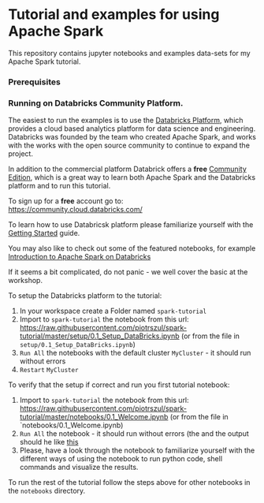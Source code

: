 Tutorial and examples for using Apache Spark
=============================================


This repository contains jupyter notebooks and examples data-sets for my Apache Spark tutorial.


### Prerequisites



### Running on Databricks Community Platform.

The easiest to run the examples is to use the [Databricks Platform](https://databricks.com/), which provides a cloud based analytics platform  for data science and  engineering. Databricks was founded by the team who created Apache Spark, and works with the works with the open source community to continue to expand the project.

In addition to the commercial platform Databrick offers a **free** [Community Edition](https://databricks.com/product/faq/community-edition), which is a great way to learn both Apache Spark and the Databricks platform and to run this tutorial.

To sign up for a **free** account go to: <https://community.cloud.databricks.com/>

To learn how to use Databricsk platform please familiarize yourself with the [Getting Started](https://docs.databricks.com/user-guide/getting-started.html) guide. 

You may also like to check out some of the featured notebooks, for example  [Introduction to Apache Spark on Databricks](https://docs.databricks.com/_static/notebooks/gentle-introduction-to-apache-spark.html)

If it seems a bit complicated, do not panic - we well cover the basic at the workshop.

To setup the Databricks platform to the tutorial:

1. In your workspace create a Folder named `spark-tutorial`
2. Import to `spark-tutorial` the notebook from this url: <https://raw.githubusercontent.com/piotrszul/spark-tutorial/master/setup/0.1_Setup_DataBricks.ipynb>  (or from the file in `setup/0.1_Setup_DataBricks.ipynb`) 
3. `Run All` the notebooks with the default cluster `MyCluster` - it should run without errors
4. `Restart` `MyCluster`

To verify that the setup if correct and run you first tutorial notebook:

1. Import to `spark-tutorial` the notebook from this url: <https://raw.githubusercontent.com/piotrszul/spark-tutorial/master/notebooks/0.1_Welcome.ipynb> (or from the file in `notebooks/0.1_Welcome.ipynb) 
2. `Run All` the notebook - it should run without errors (the and the output should he like [this](https://piotrszul.github.io/spark-tutorial/databricks/0.1_Welcome.html)
3. Please, have a look through the notebook to familiarize yourself with the different ways of using the notebook to run python code, shell commands and visualize the results. 

To run the rest of the tutorial follow the steps above for other notebooks in the `notebooks` directory.








  
